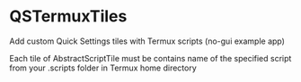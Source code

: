 # QSTermuxTiles
Add custom Quick Settings tiles with Termux scripts (no-gui example app)

Each tile of AbstractScriptTile must be contains name of the specified script from your .scripts folder in Termux home directory 
